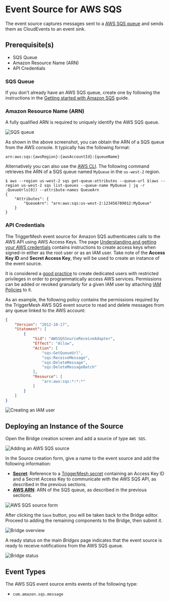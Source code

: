 # Event Source for AWS SQS

The event source captures messages sent to a [AWS SQS queue][sqs-docs] and sends them as CloudEvents to an event sink.

## Prerequisite(s)

- SQS Queue
- Amazon Resource Name (ARN)
- API Credentials

### SQS Queue

If you don't already have an AWS SQS queue, create one by following the instructions in the [Getting started with Amazon
SQS][sqs-getting-started] guide.

### Amazon Resource Name (ARN)

A fully qualified ARN is required to uniquely identify the AWS SQS queue.

![SQS queue](../images/awssqs-source/sqs-queue.png)

As shown in the above screenshot, you can obtain the ARN of a SQS queue from the AWS console. It typically has the
following format:

```
arn:aws:sqs:{awsRegion}:{awsAccountId}:{queueName}
```

Alternatively you can also use the [AWS CLI][aws-cli]. The following command retrieves the ARN of a SQS queue named
`MyQueue` in the `us-west-2` region.

```console
$ aws --region us-west-2 sqs get-queue-attributes --queue-url $(aws --region us-west-2 sqs list-queues --queue-name MyQueue | jq -r .QueueUrls[0]) --attribute-names QueueArn
{
    "Attributes": {
        "QueueArn": "arn:aws:sqs:us-west-2:123456789012:MyQueue"
    }
}
```

### API Credentials

The TriggerMesh event source for Amazon SQS authenticates calls to the AWS API using AWS Access Keys. The page
[Understanding and getting your AWS credentials][accesskey] contains instructions to create access keys when signed-in
either as the root user or as an IAM user. Take note of the **Access Key ID** and **Secret Access Key**, they will be
used to create an instance of the event source.

It is considered a [good practice][iam-bestpractices] to create dedicated users with restricted privileges in order to
programmatically access AWS services. Permissions can be added or revoked granularly for a given IAM user by attaching
[IAM Policies][iam-policies] to it.

As an example, the following policy contains the permissions required by the TriggerMesh AWS SQS event source to read
and delete messages from any queue linked to the AWS account:

```json
{
    "Version": "2012-10-17",
    "Statement": [
        {
            "Sid": "AWSSQSSourceReceiveAdapter",
            "Effect": "Allow",
            "Action": [
                "sqs:GetQueueUrl",
                "sqs:ReceiveMessage",
                "sqs:DeleteMessage",
                "sqs:DeleteMessageBatch"
            ],
            "Resource": [
                "arn:aws:sqs:*:*:*"
            ]
        }
    ]
}
```

![Creating an IAM user](../images/awssqs-source/sqs-user-policy.png)

## Deploying an Instance of the Source

Open the Bridge creation screen and add a source of type `AWS SQS`.

![Adding an AWS SQS source](../images/awssqs-source/bridge-form-sqs-source.png)

In the Source creation form, give a name to the event source and add the following information:

* [**Secret**][accesskey]: Reference to a [TriggerMesh secret][tm-secret] containing an Access Key ID and a Secret
  Access Key to communicate with the AWS SQS API, as described in the previous sections.
* [**AWS ARN**][arn]: ARN of the SQS queue, as described in the previous sections.

![AWS SQS source form](../images/awssqs-source/bridge-form-sqs-source-form.png)

After clicking the `Save` button, you will be taken back to the Bridge editor. Proceed to adding the remaining
components to the Bridge, then submit it.

![Bridge overview](../images/awssqs-source/bridge-form-target.png)

A ready status on the main _Bridges_ page indicates that the event source is ready to receive notifications from the AWS
SQS queue.

![Bridge status](../images/awssqs-source/bridge-deployed.png)

## Event Types

The AWS SQS event source emits events of the following type:

* `com.amazon.sqs.message`

[sqs-docs]: https://docs.aws.amazon.com/AWSSimpleQueueService/latest/SQSDeveloperGuide/welcome.html
[sqs-getting-started]: https://docs.aws.amazon.com/AWSSimpleQueueService/latest/SQSDeveloperGuide/sqs-getting-started.html
[aws-cli]: https://aws.amazon.com/cli/
[accesskey]: https://docs.aws.amazon.com/general/latest/gr/aws-sec-cred-types.html#access-keys-and-secret-access-keys
[iam-bestpractices]: https://docs.aws.amazon.com/general/latest/gr/aws-access-keys-best-practices.html#iam-user-access-keys
[iam-policies]: https://docs.aws.amazon.com/IAM/latest/UserGuide/access_policies.html
[arn]: https://docs.aws.amazon.com/IAM/latest/UserGuide/list_amazonsqs.html
[tm-secret]: ../guides/secrets.md
